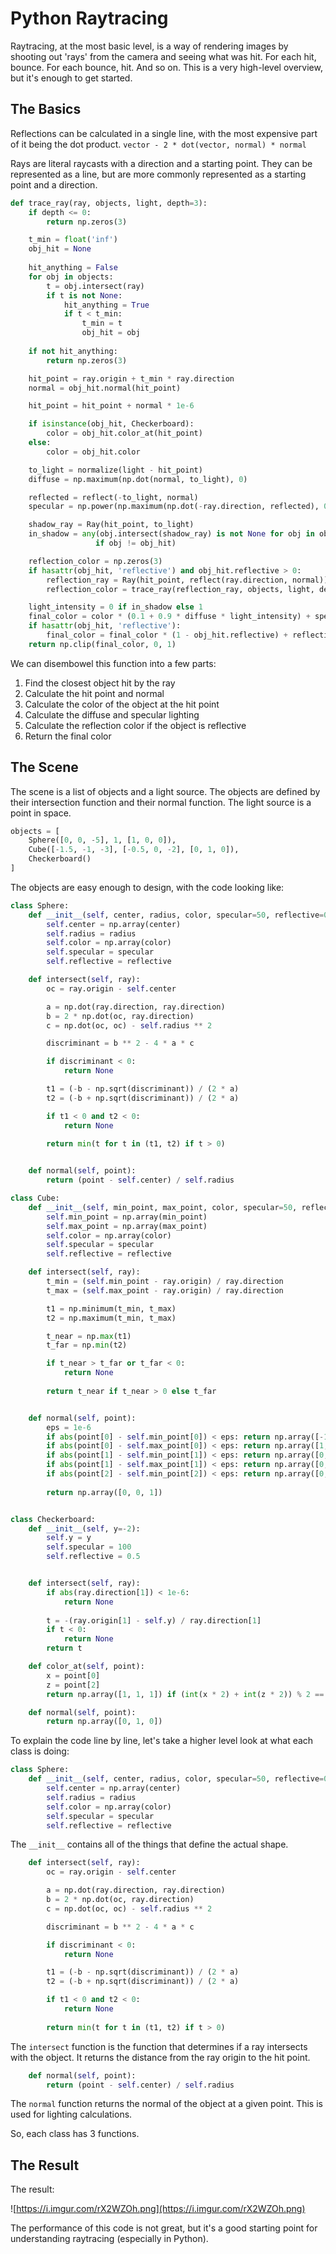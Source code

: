 # Python Raytracing

Raytracing, at the most basic level, is a way of rendering images by shooting out 'rays' from the camera and seeing what was hit. For each hit, bounce. For each bounce, hit. And so on. This is a very high-level overview, but it's enough to get started.

## The Basics

Reflections can be calculated in a single line, with the most expensive part of it being the dot product.
`vector - 2 * dot(vector, normal) * normal`

Rays are literal raycasts with a direction and a starting point. They can be represented as a line, but are more commonly represented as a starting point and a direction.
```python
def trace_ray(ray, objects, light, depth=3):
    if depth <= 0:
        return np.zeros(3)

    t_min = float('inf')
    obj_hit = None
    
    hit_anything = False
    for obj in objects:
        t = obj.intersect(ray)
        if t is not None:
            hit_anything = True
            if t < t_min:
                t_min = t
                obj_hit = obj
    
    if not hit_anything:
        return np.zeros(3)

    hit_point = ray.origin + t_min * ray.direction
    normal = obj_hit.normal(hit_point)

    hit_point = hit_point + normal * 1e-6

    if isinstance(obj_hit, Checkerboard):
        color = obj_hit.color_at(hit_point)
    else:
        color = obj_hit.color

    to_light = normalize(light - hit_point)
    diffuse = np.maximum(np.dot(normal, to_light), 0)

    reflected = reflect(-to_light, normal)
    specular = np.power(np.maximum(np.dot(-ray.direction, reflected), 0), obj_hit.specular)

    shadow_ray = Ray(hit_point, to_light)
    in_shadow = any(obj.intersect(shadow_ray) is not None for obj in objects 
                   if obj != obj_hit)

    reflection_color = np.zeros(3)
    if hasattr(obj_hit, 'reflective') and obj_hit.reflective > 0:
        reflection_ray = Ray(hit_point, reflect(ray.direction, normal))
        reflection_color = trace_ray(reflection_ray, objects, light, depth - 1)

    light_intensity = 0 if in_shadow else 1
    final_color = color * (0.1 + 0.9 * diffuse * light_intensity) + specular * light_intensity
    if hasattr(obj_hit, 'reflective'):
        final_color = final_color * (1 - obj_hit.reflective) + reflection_color * obj_hit.reflective
    return np.clip(final_color, 0, 1)
```

We can disembowel this function into a few parts:
1. Find the closest object hit by the ray
2. Calculate the hit point and normal
3. Calculate the color of the object at the hit point
4. Calculate the diffuse and specular lighting
5. Calculate the reflection color if the object is reflective
6. Return the final color

## The Scene
The scene is a list of objects and a light source. The objects are defined by their intersection function and their normal function. The light source is a point in space.

```python
objects = [
    Sphere([0, 0, -5], 1, [1, 0, 0]),
    Cube([-1.5, -1, -3], [-0.5, 0, -2], [0, 1, 0]),
    Checkerboard()
]
```

The objects are easy enough to design, with the code looking like:

```python
class Sphere:
    def __init__(self, center, radius, color, specular=50, reflective=0.1):
        self.center = np.array(center)
        self.radius = radius
        self.color = np.array(color)
        self.specular = specular
        self.reflective = reflective

    def intersect(self, ray):
        oc = ray.origin - self.center

        a = np.dot(ray.direction, ray.direction)
        b = 2 * np.dot(oc, ray.direction)
        c = np.dot(oc, oc) - self.radius ** 2

        discriminant = b ** 2 - 4 * a * c

        if discriminant < 0:
            return None

        t1 = (-b - np.sqrt(discriminant)) / (2 * a)
        t2 = (-b + np.sqrt(discriminant)) / (2 * a)

        if t1 < 0 and t2 < 0:
            return None
        
        return min(t for t in (t1, t2) if t > 0)


    def normal(self, point):
        return (point - self.center) / self.radius

class Cube:
    def __init__(self, min_point, max_point, color, specular=50, reflective=0.1):
        self.min_point = np.array(min_point)
        self.max_point = np.array(max_point)
        self.color = np.array(color)
        self.specular = specular
        self.reflective = reflective

    def intersect(self, ray):
        t_min = (self.min_point - ray.origin) / ray.direction
        t_max = (self.max_point - ray.origin) / ray.direction

        t1 = np.minimum(t_min, t_max)
        t2 = np.maximum(t_min, t_max)

        t_near = np.max(t1)
        t_far = np.min(t2)

        if t_near > t_far or t_far < 0:
            return None
        
        return t_near if t_near > 0 else t_far


    def normal(self, point):
        eps = 1e-6
        if abs(point[0] - self.min_point[0]) < eps: return np.array([-1, 0, 0])
        if abs(point[0] - self.max_point[0]) < eps: return np.array([1, 0, 0])
        if abs(point[1] - self.min_point[1]) < eps: return np.array([0, -1, 0])
        if abs(point[1] - self.max_point[1]) < eps: return np.array([0, 1, 0])
        if abs(point[2] - self.min_point[2]) < eps: return np.array([0, 0, -1])
    
        return np.array([0, 0, 1])


class Checkerboard:
    def __init__(self, y=-2):
        self.y = y
        self.specular = 100
        self.reflective = 0.5


    def intersect(self, ray):
        if abs(ray.direction[1]) < 1e-6:
            return None
        
        t = -(ray.origin[1] - self.y) / ray.direction[1]
        if t < 0:
            return None
        return t

    def color_at(self, point):
        x = point[0]
        z = point[2]
        return np.array([1, 1, 1]) if (int(x * 2) + int(z * 2)) % 2 == 0 else np.array([0, 0, 0])

    def normal(self, point):
        return np.array([0, 1, 0])
```

To explain the code line by line, let's take a higher level look at what each class is doing:

```python
class Sphere:
    def __init__(self, center, radius, color, specular=50, reflective=0.1):
        self.center = np.array(center)
        self.radius = radius
        self.color = np.array(color)
        self.specular = specular
        self.reflective = reflective
```

The `__init__` contains all of the things that define the actual shape.

```python
    def intersect(self, ray):
        oc = ray.origin - self.center

        a = np.dot(ray.direction, ray.direction)
        b = 2 * np.dot(oc, ray.direction)
        c = np.dot(oc, oc) - self.radius ** 2

        discriminant = b ** 2 - 4 * a * c

        if discriminant < 0:
            return None

        t1 = (-b - np.sqrt(discriminant)) / (2 * a)
        t2 = (-b + np.sqrt(discriminant)) / (2 * a)

        if t1 < 0 and t2 < 0:
            return None
        
        return min(t for t in (t1, t2) if t > 0)
```

The `intersect` function is the function that determines if a ray intersects with the object. It returns the distance from the ray origin to the hit point.

```python
    def normal(self, point):
        return (point - self.center) / self.radius
```

The `normal` function returns the normal of the object at a given point. This is used for lighting calculations.

So, each class has 3 functions.


## The Result
The result:

![https://i.imgur.com/rX2WZOh.png](https://i.imgur.com/rX2WZOh.png)

The performance of this code is not great, but it's a good starting point for understanding raytracing (especially in Python).